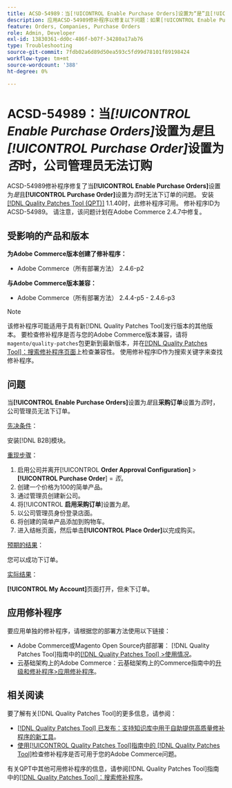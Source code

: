 ```yaml
---
title: ACSD-54989：当[!UICONTROL Enable Purchase Orders]设置为“是”且[!UICONTROL Purchase Order]设置为“否”时，公司管理员无法订购
description: 应用ACSD-54989修补程序以修复以下问题：如果[!UICONTROL Enable Purchase Orders]设置为“是”且[!UICONTROL Purchase Order]设置为“否”，则公司管理员无法下单Adobe Commerce。
feature: Orders, Companies, Purchase Orders
role: Admin, Developer
exl-id: 13830361-dd0c-486f-b07f-34280a17ab76
type: Troubleshooting
source-git-commit: 7fdb02a6d89d50ea593c5fd99d78101f89198424
workflow-type: tm+mt
source-wordcount: '388'
ht-degree: 0%

---
```


# ACSD-54989：当&#x200B;*[!UICONTROL Enable Purchase Orders]*&#x200B;设置为&#x200B;*是*&#x200B;且&#x200B;*[!UICONTROL Purchase Order]*&#x200B;设置为&#x200B;*否*&#x200B;时，公司管理员无法订购

ACSD-54989修补程序修复了当&#x200B;**[!UICONTROL Enable Purchase Orders]**&#x200B;设置为&#x200B;*是*&#x200B;且&#x200B;**[!UICONTROL Purchase Order]**&#x200B;设置为&#x200B;*否*&#x200B;时无法下订单的问题。 安装[[!DNL Quality Patches Tool (QPT)]](https://experienceleague.adobe.com/zh-hans/docs/commerce-operations/tools/quality-patches-tool/quality-patches-tool-to-self-serve-quality-patches) 1.1.40时，此修补程序可用。 修补程序ID为ACSD-54989。 请注意，该问题计划在Adobe Commerce 2.4.7中修复。

## 受影响的产品和版本

**为Adobe Commerce版本创建了修补程序：**

* Adobe Commerce（所有部署方法） 2.4.6-p2

**与Adobe Commerce版本兼容：**

* Adobe Commerce（所有部署方法） 2.4.4-p5 - 2.4.6-p3

>[!NOTE]
>
>该修补程序可能适用于具有新[!DNL Quality Patches Tool]发行版本的其他版本。 要检查修补程序是否与您的Adobe Commerce版本兼容，请将`magento/quality-patches`包更新到最新版本，并在[[!DNL Quality Patches Tool]：搜索修补程序页面](https://experienceleague.adobe.com/tools/commerce-quality-patches/index.html?lang=zh-Hans)上检查兼容性。 使用修补程序ID作为搜索关键字来查找修补程序。

## 问题

当&#x200B;**[!UICONTROL Enable Purchase Orders]**&#x200B;设置为&#x200B;*是*&#x200B;且&#x200B;**采购订单**&#x200B;设置为&#x200B;*否*&#x200B;时，公司管理员无法下订单。

<u>先决条件</u>：

安装[!DNL B2B]模块。

<u>重现步骤</u>：

1. 启用公司并离开[!UICONTROL **Order Approval Configuration]** > **[!UICONTROL Purchase Order**] = *否*。
1. 创建一个价格为100的简单产品。
1. 通过管理员创建新公司。
1. 将&#x200B;[!UICONTROL **启用采购订单**]&#x200B;设置为&#x200B;*是*。
1. 以公司管理员身份登录店面。
1. 将创建的简单产品添加到购物车。
1. 进入结帐页面，然后单击&#x200B;**[!UICONTROL Place Order]**&#x200B;以完成购买。

<u>预期的结果</u>：

您可以成功下订单。

<u>实际结果</u>：

**[!UICONTROL My Account]**&#x200B;页面打开，但未下订单。

## 应用修补程序

要应用单独的修补程序，请根据您的部署方法使用以下链接：

* Adobe Commerce或Magento Open Source内部部署： [!DNL Quality Patches Tool]指南中的[[!DNL Quality Patches Tool] >使用情况](/help/tools/quality-patches-tool/usage.md)。
* 云基础架构上的Adobe Commerce：云基础架构上的Commerce指南中的[升级和修补程序>应用修补程序](https://experienceleague.adobe.com/docs/commerce-cloud-service/user-guide/develop/upgrade/apply-patches.html?lang=zh-Hans)。

## 相关阅读

要了解有关[!DNL Quality Patches Tool]的更多信息，请参阅：

* [[!DNL Quality Patches Tool] 已发布：支持知识库中用于自助提供高质量修补程序的新工具](https://experienceleague.adobe.com/zh-hans/docs/commerce-operations/tools/quality-patches-tool/quality-patches-tool-to-self-serve-quality-patches)。
* [使用[!UICONTROL Quality Patches Tool]指南中的 [!DNL Quality Patches Tool]](/help/tools/quality-patches-tool/patches-available-in-qpt/check-patch-for-magento-issue-with-magento-quality-patches.md)检查修补程序是否可用于您的Adobe Commerce问题。


有关QPT中其他可用修补程序的信息，请参阅[!DNL Quality Patches Tool]指南中的[[!DNL Quality Patches Tool]：搜索修补程序](https://experienceleague.adobe.com/tools/commerce-quality-patches/index.html?lang=zh-Hans)。
